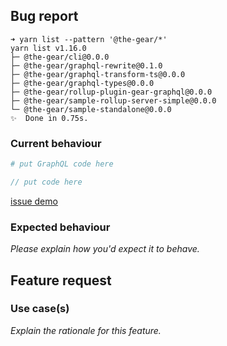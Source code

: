 <!-- -------------------------------------------------- -->
<!--  Delete this section if this is a feature request. -->
<!-- -------------------------------------------------- -->

## Bug report

<!-- (run `yarn list --pattern '@the-gear/*'` from a terminal): -->
```
➜ yarn list --pattern '@the-gear/*'
yarn list v1.16.0
├─ @the-gear/cli@0.0.0
├─ @the-gear/graphql-rewrite@0.1.0
├─ @the-gear/graphql-transform-ts@0.0.0
├─ @the-gear/graphql-types@0.0.0
├─ @the-gear/rollup-plugin-gear-graphql@0.0.0
├─ @the-gear/sample-rollup-server-simple@0.0.0
└─ @the-gear/sample-standalone@0.0.0
✨  Done in 0.75s.
```

### Current behaviour

<!-- Please explain the problem you're having -->

```graphql
# put GraphQL code here
```

```ts
// put code here
```

<!-- Having a real demo that demonstrates your issue  -->

[issue demo](https://codesandbox.io/)

### Expected behaviour

_Please explain how you'd expect it to behave._

<!-- -------------------------------------------- -->
<!-- Delete this section if this is a bug report. -->
<!-- -------------------------------------------- -->

## Feature request

### Use case(s)

_Explain the rationale for this feature._
